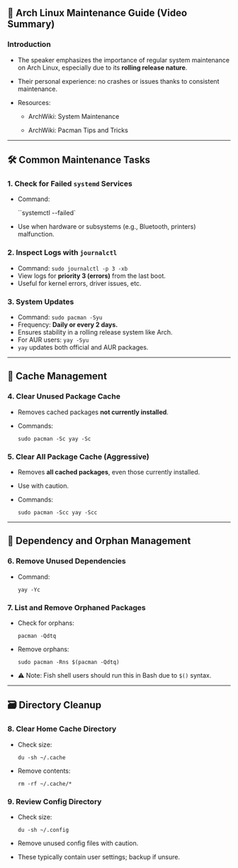 
## 🔧 Arch Linux Maintenance Guide (Video Summary)

### **Introduction**

- The speaker emphasizes the importance of regular system maintenance on Arch Linux, especially due to its **rolling release nature**.
    
- Their personal experience: no crashes or issues thanks to consistent maintenance.
    
- Resources:
    
    - ArchWiki: System Maintenance
        
    - ArchWiki: Pacman Tips and Tricks
        

---

## 🛠️ Common Maintenance Tasks

### 1. **Check for Failed `systemd` Services**

- Command:
    
    ``systemctl --failed`
    
- Use when hardware or subsystems (e.g., Bluetooth, printers) malfunction.
### 2. **Inspect Logs with `journalctl`**

- Command:
    `sudo journalctl -p 3 -xb`
- View logs for **priority 3 (errors)** from the last boot.
- Useful for kernel errors, driver issues, etc.

### 3. **System Updates**

- Command:
    `sudo pacman -Syu`
- Frequency: **Daily or every 2 days.**
- Ensures stability in a rolling release system like Arch.
- For AUR users:
    `yay -Syu`
- `yay` updates both official and AUR packages.

---

## 🧹 Cache Management

### 4. **Clear Unused Package Cache**

- Removes cached packages **not currently installed**.
    
- Commands:
    
    `sudo pacman -Sc yay -Sc`
    

### 5. **Clear All Package Cache (Aggressive)**

- Removes **all cached packages**, even those currently installed.
    
- Use with caution.
    
- Commands:
    
    `sudo pacman -Scc yay -Scc`
    

---

## 🧼 Dependency and Orphan Management

### 6. **Remove Unused Dependencies**

- Command:
    
    `yay -Yc`
    

### 7. **List and Remove Orphaned Packages**

- Check for orphans:
    
    `pacman -Qdtq`
    
- Remove orphans:
    
    `sudo pacman -Rns $(pacman -Qdtq)`
    
- ⚠️ Note: Fish shell users should run this in Bash due to `$()` syntax.
    

---

## 🗃️ Directory Cleanup

### 8. **Clear Home Cache Directory**

- Check size:
    
    `du -sh ~/.cache`
    
- Remove contents:
    
    `rm -rf ~/.cache/*`
    

### 9. **Review Config Directory**

- Check size:
    
    `du -sh ~/.config`
    
- Remove unused config files with caution.
    
- These typically contain user settings; backup if unsure.